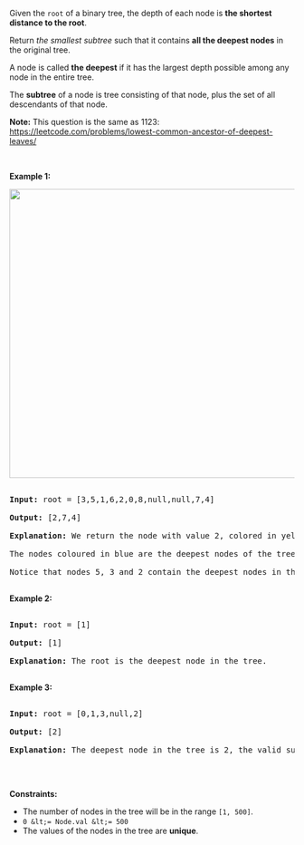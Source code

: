 Given the `` root `` of a binary tree, the depth of each node is __the shortest distance to the root__.

Return _the smallest subtree_ such that it contains __all the deepest nodes__ in the original tree.

A node is called __the&nbsp;deepest__ if it has the largest depth possible among&nbsp;any node in the entire tree.

The __subtree__ of a node is tree consisting of that node, plus the set of all descendants of that node.

__Note:__ This question is the same as 1123: <a href="https://leetcode.com/problems/lowest-common-ancestor-of-deepest-leaves/" target="_blank">https://leetcode.com/problems/lowest-common-ancestor-of-deepest-leaves/</a>

&nbsp;

__Example 1:__

<img alt="" src="https://s3-lc-upload.s3.amazonaws.com/uploads/2018/07/01/sketch1.png" style="width: 600px; height: 510px;"/>

<pre>
<strong>Input:</strong> root = [3,5,1,6,2,0,8,null,null,7,4]
<strong>Output:</strong> [2,7,4]
<strong>Explanation:</strong> We return the node with value 2, colored in yellow in the diagram.
The nodes coloured in blue are the deepest nodes of the tree.
Notice that nodes 5, 3 and 2 contain the deepest nodes in the tree but node 2 is the smallest subtree among them, so we return it.
</pre>

__Example 2:__

<pre>
<strong>Input:</strong> root = [1]
<strong>Output:</strong> [1]
<strong>Explanation:</strong> The root is the deepest node in the tree.
</pre>

__Example 3:__

<pre>
<strong>Input:</strong> root = [0,1,3,null,2]
<strong>Output:</strong> [2]
<strong>Explanation:</strong> The deepest node in the tree is 2, the valid subtrees are the subtrees of nodes 2, 1 and 0 but the subtree of node 2 is the smallest.
</pre>

&nbsp;

__Constraints:__

*   The number of nodes in the tree will be in the range `` [1, 500] ``.
*   `` 0 &lt;= Node.val &lt;= 500 ``
*   The values of the nodes in the tree&nbsp;are __unique__.